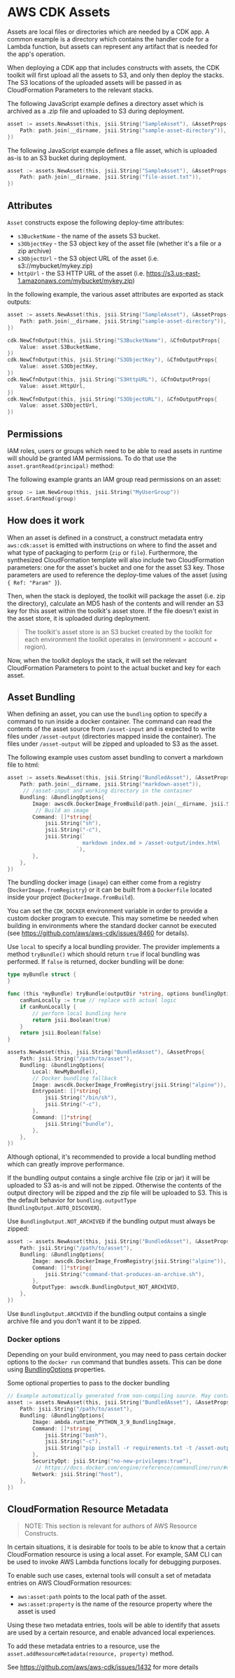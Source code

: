 # AWS CDK Assets

Assets are local files or directories which are needed by a CDK app. A common
example is a directory which contains the handler code for a Lambda function,
but assets can represent any artifact that is needed for the app's operation.

When deploying a CDK app that includes constructs with assets, the CDK toolkit
will first upload all the assets to S3, and only then deploy the stacks. The S3
locations of the uploaded assets will be passed in as CloudFormation Parameters
to the relevant stacks.

The following JavaScript example defines a directory asset which is archived as
a .zip file and uploaded to S3 during deployment.

```go
asset := assets.NewAsset(this, jsii.String("SampleAsset"), &AssetProps{
	Path: path.join(__dirname, jsii.String("sample-asset-directory")),
})
```

The following JavaScript example defines a file asset, which is uploaded as-is
to an S3 bucket during deployment.

```go
asset := assets.NewAsset(this, jsii.String("SampleAsset"), &AssetProps{
	Path: path.join(__dirname, jsii.String("file-asset.txt")),
})
```

## Attributes

`Asset` constructs expose the following deploy-time attributes:

* `s3BucketName` - the name of the assets S3 bucket.
* `s3ObjectKey` - the S3 object key of the asset file (whether it's a file or a zip archive)
* `s3ObjectUrl` - the S3 object URL of the asset (i.e. s3://mybucket/mykey.zip)
* `httpUrl` - the S3 HTTP URL of the asset (i.e. https://s3.us-east-1.amazonaws.com/mybucket/mykey.zip)

In the following example, the various asset attributes are exported as stack outputs:

```go
asset := assets.NewAsset(this, jsii.String("SampleAsset"), &AssetProps{
	Path: path.join(__dirname, jsii.String("sample-asset-directory")),
})

cdk.NewCfnOutput(this, jsii.String("S3BucketName"), &CfnOutputProps{
	Value: asset.S3BucketName,
})
cdk.NewCfnOutput(this, jsii.String("S3ObjectKey"), &CfnOutputProps{
	Value: asset.S3ObjectKey,
})
cdk.NewCfnOutput(this, jsii.String("S3HttpURL"), &CfnOutputProps{
	Value: asset.HttpUrl,
})
cdk.NewCfnOutput(this, jsii.String("S3ObjectURL"), &CfnOutputProps{
	Value: asset.S3ObjectUrl,
})
```

## Permissions

IAM roles, users or groups which need to be able to read assets in runtime will should be
granted IAM permissions. To do that use the `asset.grantRead(principal)` method:

The following example grants an IAM group read permissions on an asset:

```go
group := iam.NewGroup(this, jsii.String("MyUserGroup"))
asset.GrantRead(group)
```

## How does it work

When an asset is defined in a construct, a construct metadata entry
`aws:cdk:asset` is emitted with instructions on where to find the asset and what
type of packaging to perform (`zip` or `file`). Furthermore, the synthesized
CloudFormation template will also include two CloudFormation parameters: one for
the asset's bucket and one for the asset S3 key. Those parameters are used to
reference the deploy-time values of the asset (using `{ Ref: "Param" }`).

Then, when the stack is deployed, the toolkit will package the asset (i.e. zip
the directory), calculate an MD5 hash of the contents and will render an S3 key
for this asset within the toolkit's asset store. If the file doesn't exist in
the asset store, it is uploaded during deployment.

> The toolkit's asset store is an S3 bucket created by the toolkit for each
> environment the toolkit operates in (environment = account + region).

Now, when the toolkit deploys the stack, it will set the relevant CloudFormation
Parameters to point to the actual bucket and key for each asset.

## Asset Bundling

When defining an asset, you can use the `bundling` option to specify a command
to run inside a docker container. The command can read the contents of the asset
source from `/asset-input` and is expected to write files under `/asset-output`
(directories mapped inside the container). The files under `/asset-output` will
be zipped and uploaded to S3 as the asset.

The following example uses custom asset bundling to convert a markdown file to html:

```go
asset := assets.NewAsset(this, jsii.String("BundledAsset"), &AssetProps{
	Path: path.join(__dirname, jsii.String("markdown-asset")),
	 // /asset-input and working directory in the container
	Bundling: &BundlingOptions{
		Image: awscdk.DockerImage_FromBuild(path.join(__dirname, jsii.String("alpine-markdown"))),
		 // Build an image
		Command: []*string{
			jsii.String("sh"),
			jsii.String("-c"),
			jsii.String(`
			            markdown index.md > /asset-output/index.html
			          `),
		},
	},
})
```

The bundling docker image (`image`) can either come from a registry (`DockerImage.fromRegistry`)
or it can be built from a `Dockerfile` located inside your project (`DockerImage.fromBuild`).

You can set the `CDK_DOCKER` environment variable in order to provide a custom
docker program to execute. This may sometime be needed when building in
environments where the standard docker cannot be executed (see
https://github.com/aws/aws-cdk/issues/8460 for details).

Use `local` to specify a local bundling provider. The provider implements a
method `tryBundle()` which should return `true` if local bundling was performed.
If `false` is returned, docker bundling will be done:

```go
type myBundle struct {
}

func (this *myBundle) tryBundle(outputDir *string, options bundlingOptions) *bool {
	canRunLocally := true // replace with actual logic
	if canRunLocally {
		// perform local bundling here
		return jsii.Boolean(true)
	}
	return jsii.Boolean(false)
}

assets.NewAsset(this, jsii.String("BundledAsset"), &AssetProps{
	Path: jsii.String("/path/to/asset"),
	Bundling: &bundlingOptions{
		Local: NewMyBundle(),
		// Docker bundling fallback
		Image: awscdk.DockerImage_FromRegistry(jsii.String("alpine")),
		Entrypoint: []*string{
			jsii.String("/bin/sh"),
			jsii.String("-c"),
		},
		Command: []*string{
			jsii.String("bundle"),
		},
	},
})
```

Although optional, it's recommended to provide a local bundling method which can
greatly improve performance.

If the bundling output contains a single archive file (zip or jar) it will be
uploaded to S3 as-is and will not be zipped. Otherwise the contents of the
output directory will be zipped and the zip file will be uploaded to S3. This
is the default behavior for `bundling.outputType` (`BundlingOutput.AUTO_DISCOVER`).

Use `BundlingOutput.NOT_ARCHIVED` if the bundling output must always be zipped:

```go
asset := assets.NewAsset(this, jsii.String("BundledAsset"), &AssetProps{
	Path: jsii.String("/path/to/asset"),
	Bundling: &BundlingOptions{
		Image: awscdk.DockerImage_FromRegistry(jsii.String("alpine")),
		Command: []*string{
			jsii.String("command-that-produces-an-archive.sh"),
		},
		OutputType: awscdk.BundlingOutput_NOT_ARCHIVED,
	},
})
```

Use `BundlingOutput.ARCHIVED` if the bundling output contains a single archive file and
you don't want it to be zipped.

### Docker options

Depending on your build environment, you may need to pass certain docker options to the `docker run` command that bundles assets.
This can be done using [BundlingOptions](https://docs.aws.amazon.com/cdk/api/v2/docs/aws-cdk-lib.BundlingOptions.html) properties.

Some optional properties to pass to the docker bundling

```go
// Example automatically generated from non-compiling source. May contain errors.
asset := assets.NewAsset(this, jsii.String("BundledAsset"), &AssetProps{
	Path: jsii.String("/path/to/asset"),
	Bundling: &BundlingOptions{
		Image: ambda.runtime_PYTHON_3_9_BundlingImage,
		Command: []*string{
			jsii.String("bash"),
			jsii.String("-c"),
			jsii.String("pip install -r requirements.txt -t /asset-output && cp -au . /asset-output"),
		},
		SecurityOpt: jsii.String("no-new-privileges:true"),
		 // https://docs.docker.com/engine/reference/commandline/run/#optional-security-options---security-opt
		Network: jsii.String("host"),
	},
})
```

## CloudFormation Resource Metadata

> NOTE: This section is relevant for authors of AWS Resource Constructs.

In certain situations, it is desirable for tools to be able to know that a certain CloudFormation
resource is using a local asset. For example, SAM CLI can be used to invoke AWS Lambda functions
locally for debugging purposes.

To enable such use cases, external tools will consult a set of metadata entries on AWS CloudFormation
resources:

* `aws:asset:path` points to the local path of the asset.
* `aws:asset:property` is the name of the resource property where the asset is used

Using these two metadata entries, tools will be able to identify that assets are used
by a certain resource, and enable advanced local experiences.

To add these metadata entries to a resource, use the
`asset.addResourceMetadata(resource, property)` method.

See https://github.com/aws/aws-cdk/issues/1432 for more details
